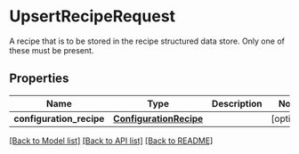 # UpsertRecipeRequest

A recipe that is to be stored in the recipe structured data store.  Only one of these must be present.

## Properties
Name | Type | Description | Notes
------------ | ------------- | ------------- | -------------
**configuration_recipe** | [**ConfigurationRecipe**](ConfigurationRecipe.md) |  | [optional] 

[[Back to Model list]](../README.md#documentation-for-models) [[Back to API list]](../README.md#documentation-for-api-endpoints) [[Back to README]](../README.md)


